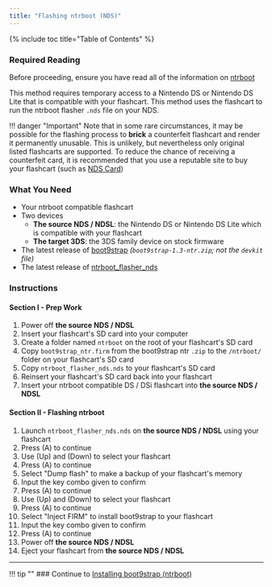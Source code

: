 ```yaml
---
title: "Flashing ntrboot (NDS)"
---
```


{% include toc title="Table of Contents" %}

### Required Reading

Before proceeding, ensure you have read all of the information on [ntrboot](ntrboot.md)

This method requires temporary access to a Nintendo DS or Nintendo DS Lite that is compatible with your flashcart. This method uses the flashcart to run the ntrboot flasher `.nds` file on your NDS.

!!! danger "Important"
	Note that in some rare circumstances, it may be possible for the flashing process to **brick** a counterfeit flashcart and render it permanently unusable. This is unlikely, but nevertheless only original listed flashcarts are supported. To reduce the chance of receiving a counterfeit card, it is recommended that you use a reputable site to buy your flashcart (such as [NDS Card](http://www.nds-card.net/))

### What You Need

* Your ntrboot compatible flashcart
* Two devices 
  + **The source NDS / NDSL**: the Nintendo DS or Nintendo DS Lite which is compatible with your flashcart
  + **The target 3DS**: the 3DS family device on stock firmware
* The latest release of [boot9strap](https://github.com/SciresM/boot9strap/releases/latest) *(`boot9strap-1.3-ntr.zip`; not the `devkit` file)*
* The latest release of [ntrboot_flasher_nds](https://github.com/jason0597/ntrboot_flasher_nds/releases/latest)

### Instructions

#### Section I - Prep Work

1. Power off **the source NDS / NDSL**
1. Insert your flashcart's SD card into your computer
1. Create a folder named `ntrboot` on the root of your flashcart's SD card
1. Copy `boot9strap_ntr.firm` from the boot9strap ntr `.zip` to the `/ntrboot/` folder on your flashcart's SD card
1. Copy `ntrboot_flasher_nds.nds` to your flashcart's SD card
1. Reinsert your flashcart's SD card back into your flashcart
1. Insert your ntrboot compatible DS / DSi flashcart into **the source NDS / NDSL**

#### Section II - Flashing ntrboot

1. Launch `ntrboot_flasher_nds.nds` on **the source NDS / NDSL** using your flashcart
1. Press (A) to continue
1. Use (Up) and (Down) to select your flashcart
1. Press (A) to continue
1. Select "Dump flash" to make a backup of your flashcart's memory
1. Input the key combo given to confirm
1. Press (A) to continue
1. Use (Up) and (Down) to select your flashcart
1. Press (A) to continue
1. Select "Inject FIRM" to install boot9strap to your flashcart
1. Input the key combo given to confirm
1. Press (A) to continue
1. Power off **the source NDS / NDSL**
1. Eject your flashcart from **the source NDS / NDSL**

___

!!! tip ""
	### Continue to [Installing boot9strap (ntrboot)](../installing-boot9strap-(ntrboot).md)
